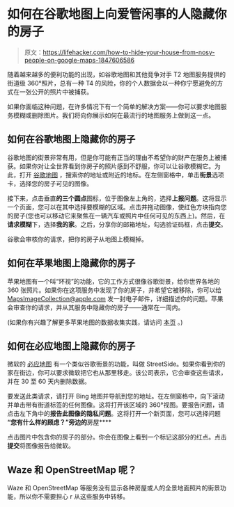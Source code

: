 # 如何在谷歌地图上向爱管闲事的人隐藏你的房子

> 原文：<https://lifehacker.com/how-to-hide-your-house-from-nosy-people-on-google-maps-1847606586>

随着越来越多的便利功能的出现，如谷歌地图和其他竞争对手 T2 地图服务提供的街道级 360°照片，总有一种 T4 的风险，你的个人数据会以一种你宁愿避免的方式在一张公开的照片中被捕获。



如果你面临这种问题，在许多情况下有一个简单的解决方案——你可以要求地图服务模糊或删除图片。我们将向你展示如何在最流行的地图服务上做到这一点。

## 如何在谷歌地图上隐藏你的房子

谷歌地图的街景非常有用，但是你可能有正当的理由不希望你的财产在服务上被捕获。如果你对让全世界看到你房子的照片感到不舒服，你可以让谷歌模糊它。为此，打开 [谷歌地图](https://maps.google.com) ，搜索你的地址或附近的地标。在左侧窗格中，单击**街景**选项卡，选择您的房子可见的图像。

接下来，点击垂直**的三个圆点**图标，位于图像左上角的，选择**上报问题**。这将显示一个页面，您可以在其中选择要模糊的区域。点击并拖动图像，使红色方块指向您的房子(您也可以移动它来聚焦在一辆汽车或照片中任何可见的东西上)。然后，在**请求模糊**下，选择**我的家**。之后，分享你的邮箱地址，勾选验证码框，点击**提交**。

谷歌会审核你的请求，把你的房子从地图上模糊掉。

## 如何在苹果地图上隐藏你的房子

苹果地图有一个叫“环视”的功能，它的工作方式很像谷歌街景，给你世界各地的 360 张照片。如果你在这项服务中发现了你的房子，并希望它被移除，你可以给 MapsImageCollection@apple.com 发一封电子邮件，详细描述你的问题。苹果会审查你的请求，并从其服务中隐藏你的房子——通常在一周内。

(如果你有兴趣了解更多苹果地图的数据收集实践，请访问 [本页](https://maps.apple.com/imagecollection/) 。)

## 如何在必应地图上隐藏你的房子

微软的 [必应地图](https://www.bing.com/maps) 有一个类似谷歌街景的功能，叫做 StreetSide。如果你看到你的家在街边，你可以要求微软把它也从那里移走。该公司表示，它会审查这些请求，并在 30 至 60 天内删除数据。

要发送此类请求，请打开 Bing 地图并导航到您的地址。在左侧窗格中，向下滚动并单击带有街道标签的任何图像。这将打开该区域的 360°视图。要报告问题，请点击左下角中的**报告此图像的隐私问题**。这将打开一个新页面，您可以选择问题 **“您有什么样的顾虑？”旁边的**房屋****

点击图片中包含你的房子的部分。你会在图像上看到一个标记这部分的红点。点击**提交**将图像报告给微软。

## Waze 和 OpenStreetMap 呢？

Waze 和 OpenStreetMap 等服务没有显示各种房屋或人的全景地面照片的街景功能，所以你不需要担心 r 从这些服务中转移。